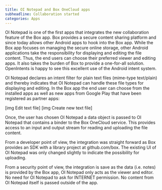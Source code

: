 ```yaml
---
title: OI Notepad and Box OneCloud apps
subheadline: Collaboration started  
categories: Apps
---
```


OI Notepad is one of the first apps that integrates the new collaboration feature of the Box app. Box provides a secure content sharing platform and since today allows other Android apps to hook into the Box app. While the Box app focuses on managing the secure online storage, other Android applications take the responsibility for displaying and editing the file content. Thus, the end users can choose their preferred viewer and editing apps. It also takes the burden of Box to provide a one-for-all solution. OpenIntents is happy to see this excellent use of the Android intent system.

OI Notepad declares an intent filter for plain text files (mime-type text/plain) and thereby indicates that OI Notepad can handle these file types for displaying and editing. In the Box app the end user can choose from the installed apps as well as new apps from Google Play that have been registered as partner apps:

[img Edit text file] [img Create new text file]

Once, the user has chosen OI Notepad a data object is passed to OI Notepad that contains a binder to the Box OneCloud service. This provides access to an input and output stream for reading and uploading the file content.

From a developer point of view, the integration was straight forward as Box provides an SDK with a library project at github.com/box. The existing UI of OI Notepad was only changed slightly to indicate the possibility for uploading.

From a security point of view, the integration is save as the data (i.e. notes) is provided by the Box app, OI Notepad only acts as the viewer and editor. No need for OI Notepad to ask for INTERNET permission. No content from OI Notepad itself is passed outside of the app.
